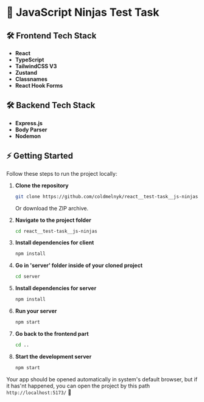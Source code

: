 # 🚀 JavaScript Ninjas Test Task

## 🛠 Frontend Tech Stack

- **React**
- **TypeScript**
- **TailwindCSS V3**
- **Zustand**
- **Classnames**
- **React Hook Forms**

## 🛠 Backend Tech Stack

- **Express.js**
- **Body Parser**
- **Nodemon**

## ⚡ Getting Started

Follow these steps to run the project locally:

1. **Clone the repository**

   ```sh
   git clone https://github.com/coldmelnyk/react__test-task__js-ninjas
   ```

   Or download the ZIP archive.

2. **Navigate to the project folder**

   ```sh
   cd react__test-task__js-ninjas
   ```

3. **Install dependencies for client**

   ```sh
   npm install
   ```

4. **Go in 'server' folder inside of your cloned project**

   ```sh
   cd server
   ```

5. **Install dependencies for server**

   ```sh
   npm install
   ```

6. **Run your server**

   ```sh
   npm start
   ```

7. **Go back to the frontend part**

   ```sh
   cd ..
   ```

8. **Start the development server**
   ```sh
   npm start
   ```

Your app should be opened automatically in system's default browser, but if it has'nt happened, you can open the project by this path `http://localhost:5173/` 🚀